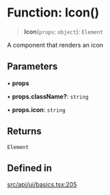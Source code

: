 # Function: Icon()

> **Icon**(`props`: `object`): `Element`

A component that renders an icon

## Parameters

• **props**

• **props.className?**: `string`

• **props.icon**: `string`

## Returns

`Element`

## Defined in

[src/api/ui/basics.tsx:205](https://github.com/GamerGirlandCo/datacore/blob/73f36550e501eb29175b69b6a097ff3d4401efc7/src/api/ui/basics.tsx#L205)
